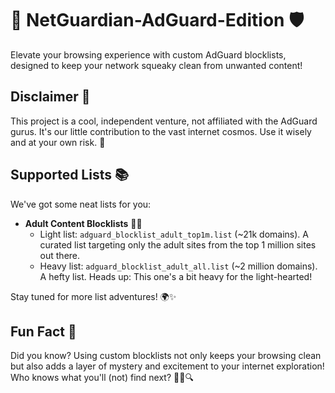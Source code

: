 # 🚀 NetGuardian-AdGuard-Edition 🛡️
Elevate your browsing experience with custom AdGuard blocklists, designed to keep your network squeaky clean from unwanted content!

## Disclaimer 📜
This project is a cool, independent venture, not affiliated with the AdGuard gurus. It's our little contribution to the vast internet cosmos. Use it wisely and at your own risk. 🌌

## Supported Lists 📚
We've got some neat lists for you:

- **Adult Content Blocklists** 🚫💔
  - Light list: `adguard_blocklist_adult_top1m.list` (~21k domains). A curated list targeting only the adult sites from the top 1 million sites out there.
  - Heavy list: `adguard_blocklist_adult_all.list` (~2 million domains). A hefty list. Heads up: This one's a bit heavy for the light-hearted!

Stay tuned for more list adventures! 🌍✨

## Fun Fact 🎉
Did you know? Using custom blocklists not only keeps your browsing clean but also adds a layer of mystery and excitement to your internet exploration! Who knows what you'll (not) find next? 🕵️‍♂️🔍
